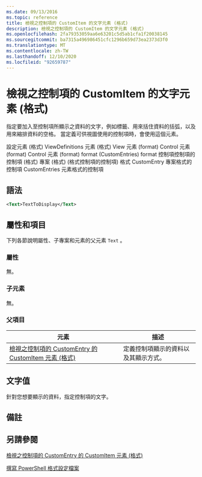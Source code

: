 ```yaml
---
ms.date: 09/13/2016
ms.topic: reference
title: 檢視之控制項的 CustomItem 的文字元素 (格式)
description: 檢視之控制項的 CustomItem 的文字元素 (格式)
ms.openlocfilehash: 2fa79353059aa6e63201c5d5ab1cfa1f20038145
ms.sourcegitcommit: ba7315a496986451cfc1296b659d73ea2373d3f0
ms.translationtype: MT
ms.contentlocale: zh-TW
ms.lasthandoff: 12/10/2020
ms.locfileid: "92659787"
---
```

# <a name="text-element-for-customitem-for-controls-for-view-format"></a>檢視之控制項的 CustomItem 的文字元素 (格式)

指定要加入至控制項所顯示之資料的文字，例如標籤、用來括住資料的括弧，以及用來縮排資料的空格。 當定義可供視圖使用的控制項時，會使用這個元素。

設定元素 (格式) ViewDefinitions 元素 (格式) View 元素 (format) Control 元素 (format) Control 元素 (format) format (CustomEntries) format 控制項控制項的控制項 (格式) 專案 (格式)  (格式控制項的控制項) 格式 CustomEntry 專案格式的控制項 CustomEntries 元素格式的控制項

## <a name="syntax"></a>語法

```xml
<Text>TextToDisplay</Text>
```

## <a name="attributes-and-elements"></a>屬性和項目

下列各節說明屬性、子專案和元素的父元素 `Text` 。

### <a name="attributes"></a>屬性

無。

### <a name="child-elements"></a>子元素

無。

### <a name="parent-elements"></a>父項目

|元素|描述|
|-------------|-----------------|
|[檢視之控制項的 CustomEntry 的 CustomItem 元素 (格式)](./customitem-element-for-customentry-for-controls-for-view-format.md)|定義控制項顯示的資料以及其顯示方式。|

## <a name="text-value"></a>文字值

針對您想要顯示的資料，指定控制項的文字。

## <a name="remarks"></a>備註

## <a name="see-also"></a>另請參閱

[檢視之控制項的 CustomEntry 的 CustomItem 元素 (格式)](./customitem-element-for-customentry-for-controls-for-view-format.md)

[撰寫 PowerShell 格式設定檔案](./writing-a-powershell-formatting-file.md)
